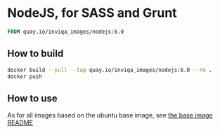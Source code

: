 # NodeJS, for SASS and Grunt

```Dockerfile
FROM quay.io/inviqa_images/nodejs:6.0
```

## How to build
```bash
docker build --pull --tag quay.io/inviqa_images/nodejs:6.0 --rm .
docker push
```

## How to use

As for all images based on the ubuntu base image, see
[the base image README](../../ubuntu/16.04/README.md)
